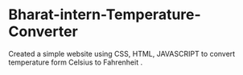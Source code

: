 # Bharat-intern-Temperature-Converter
Created a simple website using CSS, HTML, JAVASCRIPT to convert temperature form Celsius to Fahrenheit .
